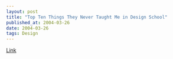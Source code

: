 ```yaml
---
layout: post
title: "Top Ten Things They Never Taught Me in Design School"
published_at: 2004-03-26
date: 2004-03-26
tags: Design
---
```


[Link](http://www.designobserver.com/archives/000121.html)  